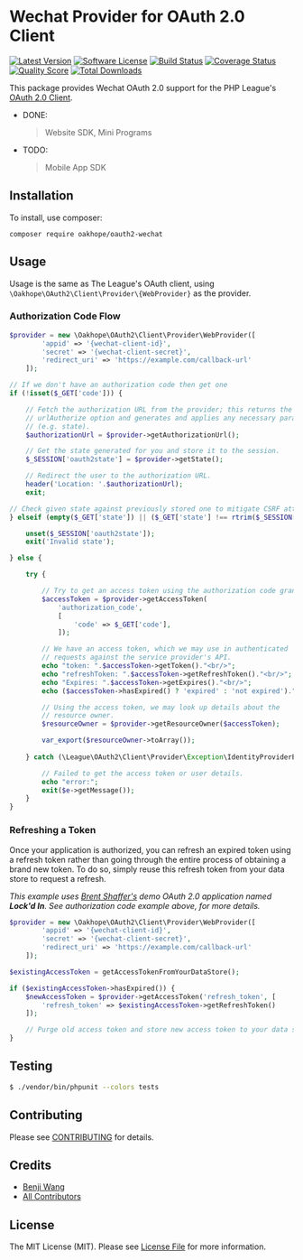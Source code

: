 # Wechat Provider for OAuth 2.0 Client

[![Latest Version](https://img.shields.io/github/release/oakhope/oauth2-wechat.svg?style=flat-square)](https://github.com/oakhope/oauth2-wechat/releases)
[![Software License](https://img.shields.io/badge/license-MIT-brightgreen.svg?style=flat-square)](LICENSE)
[![Build Status](https://img.shields.io/travis/oakhope/oauth2-wechat/master.svg?style=flat-square)](https://travis-ci.org/oakhope/oauth2-wechat)
[![Coverage Status](https://img.shields.io/scrutinizer/coverage/g/oakhope/oauth2-wechat.svg?style=flat-square)](https://scrutinizer-ci.com/g/oakhope/oauth2-wechat/code-structure)
[![Quality Score](https://img.shields.io/scrutinizer/g/oakhope/oauth2-wechat.svg?style=flat-square)](https://scrutinizer-ci.com/g/oakhope/oauth2-wechat)
[![Total Downloads](https://img.shields.io/packagist/dt/oakhope/oauth2-wechat.svg?style=flat-square)](https://packagist.org/packages/oakhope/oauth2-wechat)

This package provides Wechat OAuth 2.0 support for the PHP League's [OAuth 2.0 Client](https://github.com/thephpleague/oauth2-client).

- DONE:
    > Website SDK, Mini Programs

- TODO: 
    > Mobile App SDK 

## Installation

To install, use composer:

```
composer require oakhope/oauth2-wechat
```

## Usage

Usage is the same as The League's OAuth client, using `\Oakhope\OAuth2\Client\Provider\{WebProvider}` as the provider.

### Authorization Code Flow

```php
$provider = new \Oakhope\OAuth2\Client\Provider\WebProvider([
        'appid' => '{wechat-client-id}',
        'secret' => '{wechat-client-secret}',
        'redirect_uri' => 'https://example.com/callback-url'
    ]);

// If we don't have an authorization code then get one
if (!isset($_GET['code'])) {

    // Fetch the authorization URL from the provider; this returns the
    // urlAuthorize option and generates and applies any necessary parameters
    // (e.g. state).
    $authorizationUrl = $provider->getAuthorizationUrl();

    // Get the state generated for you and store it to the session.
    $_SESSION['oauth2state'] = $provider->getState();

    // Redirect the user to the authorization URL.
    header('Location: '.$authorizationUrl);
    exit;

// Check given state against previously stored one to mitigate CSRF attack
} elseif (empty($_GET['state']) || ($_GET['state'] !== rtrim($_SESSION['oauth2state'], '#wechat_redirect'))) {

    unset($_SESSION['oauth2state']);
    exit('Invalid state');

} else {

    try {

        // Try to get an access token using the authorization code grant.
        $accessToken = $provider->getAccessToken(
            'authorization_code',
            [
                'code' => $_GET['code'],
            ]);

        // We have an access token, which we may use in authenticated
        // requests against the service provider's API.
        echo "token: ".$accessToken->getToken()."<br/>";
        echo "refreshToken: ".$accessToken->getRefreshToken()."<br/>";
        echo "Expires: ".$accessToken->getExpires()."<br/>";
        echo ($accessToken->hasExpired() ? 'expired' : 'not expired')."<br/><br/>";

        // Using the access token, we may look up details about the
        // resource owner.
        $resourceOwner = $provider->getResourceOwner($accessToken);

        var_export($resourceOwner->toArray());
        
    } catch (\League\OAuth2\Client\Provider\Exception\IdentityProviderException $e) {

        // Failed to get the access token or user details.
        echo "error:";
        exit($e->getMessage());
    }
}
```


### Refreshing a Token

Once your application is authorized, you can refresh an expired token using a refresh token rather than going through the entire process of obtaining a brand new token. To do so, simply reuse this refresh token from your data store to request a refresh.

_This example uses [Brent Shaffer's](https://github.com/bshaffer) demo OAuth 2.0 application named **Lock'd In**. See authorization code example above, for more details._

```php
$provider = new \Oakhope\OAuth2\Client\Provider\WebProvider([
        'appid' => '{wechat-client-id}',
        'secret' => '{wechat-client-secret}',
        'redirect_uri' => 'https://example.com/callback-url'
    ]);

$existingAccessToken = getAccessTokenFromYourDataStore();

if ($existingAccessToken->hasExpired()) {
    $newAccessToken = $provider->getAccessToken('refresh_token', [
        'refresh_token' => $existingAccessToken->getRefreshToken()
    ]);

    // Purge old access token and store new access token to your data store.
}
```

## Testing

``` bash
$ ./vendor/bin/phpunit --colors tests
```

## Contributing

Please see [CONTRIBUTING](https://github.com/oakhope/oauth2-wechat/blob/master/CONTRIBUTING.md) for details.


## Credits

- [Benji Wang](https://github.com/oakhope)
- [All Contributors](https://github.com/oakhope/oauth2-wechat/contributors)


## License

The MIT License (MIT). Please see [License File](https://github.com/oakhope/oauth2-wechat/blob/master/LICENSE) for more information.